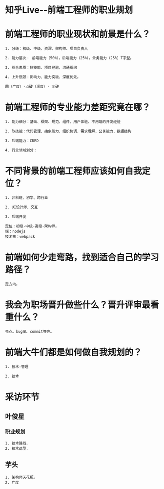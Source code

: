 # 知乎Live--前端工程师的职业规划

# 前端工程师的职业现状和前景是什么？

	1. 分级：初级、中级、资深、架构师、项目负责人

	2. 能力层次： 前端能力（50%），后端能力（25%），业务能力（25%）T字型。

	3. 综合素质：软技能、项目经验，沟通组织

	4. 上升瓶颈：影响力、能力突破、深度优先。

	圆（广度）-点破（深度）- 突破

# 前端工程师的专业能力差距究竟在哪？

	1. 能力细分：基础、框架、规范、组件、用户体验、不用端的开发经验

	2. 软技能：代码管理、抽象能力、组织协调、需求理解、公关能力、数据结构

	3. 后端能力：CURD

	4. 行业领域划分：

# 不同背景的前端工程师应该如何自我定位？

	1. 非科班、初学、跨行业

	2. UI设计师、交互

	3. 后端开发

	定位：初级-中级-高级-架构师。
	端：nodejs
	技术栈：webpack

# 前端如何少走弯路，找到适合自己的学习路径？

	定方向。

# 我会为职场晋升做些什么？晋升评审最看重什么？

	亮点。bug率、commit等等。

# 前端大牛们都是如何做自我规划的？

	1. 技术-管理

	2. 技术


# 采访环节

## 叶俊星

### 职业规划

	1. 技术路线，
	2. 技术选型，

## 芋头

	1. 架构师天花板。
	2. 广度